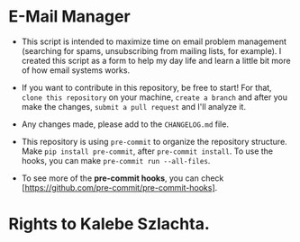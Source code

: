 # E-Mail Manager

- This script is intended to maximize time on email problem management (searching for spams, unsubscribing from mailing lists, for example).
I created this script as a form to help my day life and learn a little bit more of how email systems works.

- If you want to contribute in this repository, be free to start!
For that, ```clone this repository``` on your machine, ```create a branch``` and after you make the changes, ```submit a pull request``` and I'll analyze it.
- Any changes made, please add to the ```CHANGELOG.md``` file.

- This repository is using ```pre-commit``` to organize the repository structure. Make ```pip install pre-commit```, after ```pre-commit install```.
To use the hooks, you can make ```pre-commit run --all-files```.

- To see more of the **pre-commit hooks**, you can check [https://github.com/pre-commit/pre-commit-hooks].

# **Rights to Kalebe Szlachta**.
